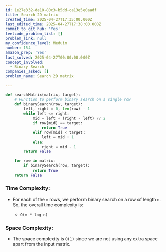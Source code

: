 ```yaml
---
id: 1e27e332-de10-80c3-b5dd-ca13e5e0aadf
title: Search 2D matrix
created_time: 2025-04-27T17:35:00.000Z
last_edited_time: 2025-04-27T17:38:00.000Z
commit_to_git_hub: 'Yes'
leetcode_problem_list: []
problem_link: null
my_confidence_level: Meduim
number: 154
amazon_prep: 'Yes'
last_solved: 2025-04-27T00:00:00.000Z
concept_involved:
  - Binary Search
companies_asked: []
problem_name: Search 2D matrix

---
```


```python
def searchMatrix(matrix, target):
    # Function to perform binary search on a single row
    def binarySearch(row, target):
        left, right = 0, len(row) - 1
        while left <= right:
            mid = left + (right - left) // 2
            if row[mid] == target:
                return True
            elif row[mid] < target:
                left = mid + 1
            else:
                right = mid - 1
        return False
    
    for row in matrix:
        if binarySearch(row, target):
            return True
    return False

```

### **Time Complexity:**

*   For each of the `m` rows, we perform binary search on a row of length `n`. So, the overall time complexity is:

    *   `O(m * log n)`

### **Space Complexity:**

*   The space complexity is `O(1)` since we are not using any extra space apart from the input matrix.
